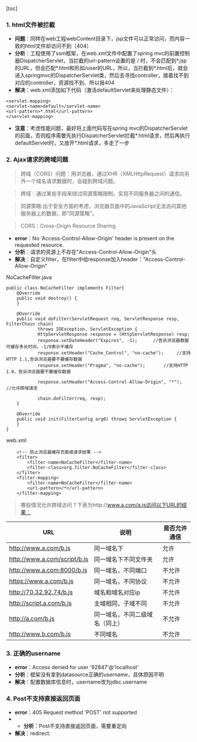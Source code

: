 [toc]
### 1. html文件被拦截

- **问题**：同样在web工程webContent目录下，jsp文件可以正常访问，而内容一致的html文件却访问不到（404）
- **分析**：工程使用了ssm框架，在web.xml文件中配置了spring mvc的前置控制器DispatcherServlet，当拦截的url-pattern设置的是 / 时，不会匹配到*.jsp的URL，但会匹配*.html和形如/user的URL，所以，当拦截到*.html后，就会进入springmvc的DispatcherServlet类，然后去寻找controller，接着找不到对应的controller，资源找不到、所以报404
- **解决**：web.xml添加如下代码（激活defaultServlet来处理静态文件）：

```
<servlet-mapping>
<servlet-name>default</servlet-name>
<url-pattern>*.html</url-pattern>
</servlet-mapping>
```

- **注意**：考虑性能问题，最好将上面代码写在spring mvc的DispatcherServlet的前面，否则程序需要先执行DispatcherServlet拦截*.html请求，然后再执行defaultServlet时，又放开*.html请求，多走了一步


### 2. Ajax请求的跨域问题

> 跨域（CORS）问题：用浏览器，通过XHR（XMLHttpRequest）请求向另外一个域名请求数据时，会碰到跨域问题。

> 跨域：通过某些手段来绕过同源策略限制，实现不同服务器之间的通信。

> 同源策略:出于安全方面的考虑，浏览器页面中的JavaScript无法访问其他服务器上的数据，即“同源策略”。

> CORS：Cross-Origin Resource Sharing 

- **error**：No 'Access-Control-Allow-Origin' header is present on the requested resource.
- **分析**：请求的资源上不存在"Access-Control-Allow-Origin"头
- **解决**：自定义filter，在filter中给response加入header："Access-Control-Allow-Origin"

NoCacheFilter.java
```
public class NoCacheFilter implements Filter{
	@Override
	public void destroy() {
	}
	
	@Override
	public void doFilter(ServletRequest req, ServletResponse resp, FilterChain chain)
			throws IOException, ServletException {
			HttpServletResponse response = (HttpServletResponse) resp;
			response.setDateHeader("Expires", -1);      //告诉浏览器数据可缓存多长时间，-1/0表示不缓存
			response.setHeader("Cache_Control", "no-cache");     //支持HTTP 1.1,告诉浏览器要不要缓存数据
			response.setHeader("Pragma", "no-cache");       //支持HTTP 1.0，告诉浏览器要不要缓存数据
			
			response.setHeader("Access-Control-Allow-Origin", "*");     //允许跨域请求
			
			chain.doFilter(req, resp);
	}
	
	@Override
	public void init(FilterConfig arg0) throws ServletException {
	}
}
```

web.xml
```
	<!-- 防止浏览器缓存页面或请求结果 -->
	<filter>
		<filter-name>NoCacheFilter</filter-name>
		<filter-class>org.filter.NoCacheFilter</filter-class>
	</filter>
	<filter-mapping>
		<filter-name>NoCacheFilter</filter-name>
		<url-pattern>/*</url-pattern>
	</filter-mapping>
```


> 哪些情况允许跨域访问？下表为http://www.a.com/a.js访问以下URL的结果：


URL | 说明 | 是否允许通信
---|---|---
http://www.a.com/b.js | 同一域名下 | 允许
http://www.a.com/script/b.js | 同一域名下不同文件夹 | 允许
http://www.a.com:8000/b.js | 同一域名，不同端口 | 不允许
https://www.a.com/b.js | 同一域名，不同协议 | 不允许
http://70.32.92.74/b.js | 域名和域名对应ip | 不允许
http://script.a.com/b.js | 主域相同，子域不同 | 不允许
http://a.com/b.js | 同一域名，不同二级域名（同上） | 不允许
http://www.b.com/b.js | 不同域名 | 不允许


### 3. 正确的username

- **error**：Access denied for user '92847'@'localhost'
- **分析**：框架没有拿到datasource正确的username，具体原因不明
- **解决**：配置数据库信息时，username改为jdbc.username


### 4. Post不支持直接返回页面

- **error**：405 Request method 'POST' not supported
- - **分析**：Post不支持直接返回页面，需要重定向
- **解决**：redirect:

